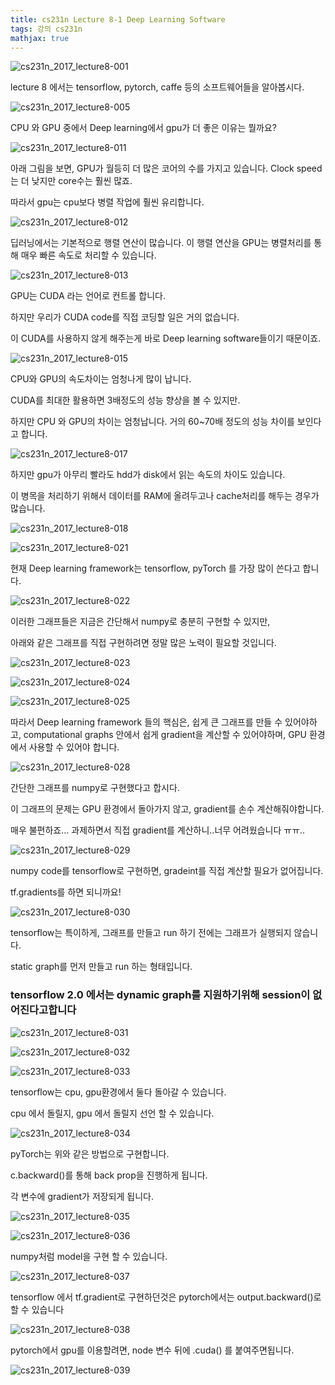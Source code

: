 ```yaml
---
title: cs231n Lecture 8-1 Deep Learning Software
tags: 강의 cs231n
mathjax: true
---
```







![cs231n_2017_lecture8-001](https://strutive07.github.io/assets/images/til_images/images/cs231n_2017_lecture8-001.jpg)

lecture 8 에서는 tensorflow, pytorch, caffe 등의 소프트웨어들을 알아봅시다.



![cs231n_2017_lecture8-005](https://strutive07.github.io/assets/images/til_images/images/cs231n_2017_lecture8-005.jpg)

CPU 와 GPU 중에서 Deep learning에서 gpu가 더 좋은 이유는 뭘까요?

![cs231n_2017_lecture8-011](https://strutive07.github.io/assets/images/til_images/images/cs231n_2017_lecture8-011.jpg)

아래 그림을 보면, GPU가 월등히 더 많은 코어의 수를 가지고 있습니다. Clock speed는 더 낮지만 core수는 훨씬 많죠.

따라서 gpu는 cpu보다 병렬 작업에 훨씬 유리합니다.



![cs231n_2017_lecture8-012](https://strutive07.github.io/assets/images/til_images/images/cs231n_2017_lecture8-012.jpg)

딥러닝에서는 기본적으로 행렬 연산이 많습니다. 이 행렬 연산을 GPU는 병렬처리를 통해 매우 빠른 속도로 처리할 수 있습니다.



![cs231n_2017_lecture8-013](https://strutive07.github.io/assets/images/til_images/images/cs231n_2017_lecture8-013.jpg)

GPU는 CUDA 라는 언어로 컨트롤 합니다.

하지만 우리가 CUDA code를 직접 코딩할 일은 거의 없습니다.

이 CUDA를 사용하지 않게 해주는게 바로 Deep learning software들이기 때문이죠.



![cs231n_2017_lecture8-015](https://strutive07.github.io/assets/images/til_images/images/cs231n_2017_lecture8-015.jpg)

CPU와 GPU의 속도차이는 엄청나게 많이 납니다.

CUDA를 최대한 활용하면 3배정도의 성능 향상을 볼 수 있지만.

하지만 CPU 와 GPU의 차이는 엄청납니다. 거의 60~70배 정도의 성능 차이를 보인다고 합니다.



![cs231n_2017_lecture8-017](https://strutive07.github.io/assets/images/til_images/images/cs231n_2017_lecture8-017.jpg)

하지만 gpu가 아무리 빨라도 hdd가 disk에서 읽는 속도의 차이도 있습니다. 

이 병목을 처리하기 위해서 데이터를 RAM에 올려두고나 cache처리를 해두는 경우가 많습니다.



![cs231n_2017_lecture8-018](https://strutive07.github.io/assets/images/til_images/images/cs231n_2017_lecture8-018.jpg)





![cs231n_2017_lecture8-021](https://strutive07.github.io/assets/images/til_images/images/cs231n_2017_lecture8-021.jpg)



현재 Deep learning framework는 tensorflow, pyTorch 를 가장 많이 쓴다고 합니다.



![cs231n_2017_lecture8-022](https://strutive07.github.io/assets/images/til_images/images/cs231n_2017_lecture8-022.jpg)

이러한 그래프들은 지금은 간단해서 numpy로 충분히 구현할 수 있지만,

아래와 같은 그래프를 직접 구현하려면 정말 많은 노력이 필요할 것입니다.

![cs231n_2017_lecture8-023](https://strutive07.github.io/assets/images/til_images/images/cs231n_2017_lecture8-023.jpg)

![cs231n_2017_lecture8-024](https://strutive07.github.io/assets/images/til_images/images/cs231n_2017_lecture8-024.jpg)

![cs231n_2017_lecture8-025](https://strutive07.github.io/assets/images/til_images/images/cs231n_2017_lecture8-025.jpg)



따라서 Deep learning framework 들의 핵심은, 쉽게 큰 그래프를 만들 수 있어야하고, computational graphs 안에서 쉽게 gradient을 계산할 수 있어야하며, GPU 환경에서 사용할 수 있어야 합니다. 



![cs231n_2017_lecture8-028](https://strutive07.github.io/assets/images/til_images/images/cs231n_2017_lecture8-028.jpg)

간단한 그래프를 numpy로 구현했다고 합시다.

이 그래프의 문제는 GPU 환경에서 돌아가지 않고, gradient를 손수 계산해줘야합니다.

매우 불편하죠… 과제하면서 직접 gradient를 계산하니..너무 어려웠습니다 ㅠㅠ..



![cs231n_2017_lecture8-029](https://strutive07.github.io/assets/images/til_images/images/cs231n_2017_lecture8-029.jpg)

numpy code를 tensorflow로 구현하면, gradeint를 직접 계산할 필요가 없어집니다.

tf.gradients를 하면 되니까요!





![cs231n_2017_lecture8-030](https://strutive07.github.io/assets/images/til_images/images/cs231n_2017_lecture8-030.jpg)

tensorflow는 특이하게, 그래프를 만들고 run 하기 전에는 그래프가 실행되지 않습니다.

static graph를 먼저 만들고 run 하는 형태입니다.



### tensorflow 2.0 에서는 dynamic graph를 지원하기위해 session이 없어진다고합니다



![cs231n_2017_lecture8-031](https://strutive07.github.io/assets/images/til_images/images/cs231n_2017_lecture8-031.jpg)

![cs231n_2017_lecture8-032](https://strutive07.github.io/assets/images/til_images/images/cs231n_2017_lecture8-032.jpg)

![cs231n_2017_lecture8-033](https://strutive07.github.io/assets/images/til_images/images/cs231n_2017_lecture8-033.jpg)

tensorflow는 cpu, gpu환경에서 둘다 돌아갈 수 있습니다.

cpu 에서 돌릴지, gpu 에서 돌릴지 선언 할 수 있습니다.



![cs231n_2017_lecture8-034](https://strutive07.github.io/assets/images/til_images/images/cs231n_2017_lecture8-034.jpg)

pyTorch는 위와 같은 방법으로 구현합니다.

c.backward()를 통해 back prop을 진행하게 됩니다.

각 변수에 gradient가 저장되게 됩니다.



![cs231n_2017_lecture8-035](https://strutive07.github.io/assets/images/til_images/images/cs231n_2017_lecture8-035.jpg)



![cs231n_2017_lecture8-036](https://strutive07.github.io/assets/images/til_images/images/cs231n_2017_lecture8-036.jpg)

numpy처럼 model을 구현 할 수 있습니다.



![cs231n_2017_lecture8-037](https://strutive07.github.io/assets/images/til_images/images/cs231n_2017_lecture8-037.jpg)

tensorflow 에서 tf.gradient로 구현하던것은 pytorch에서는 output.backward()로 할 수 있습니다



![cs231n_2017_lecture8-038](https://strutive07.github.io/assets/images/til_images/images/cs231n_2017_lecture8-038.jpg)

pytorch에서 gpu를 이용할려면, node 변수 뒤에 .cuda() 를 붙여주면됩니다.

![cs231n_2017_lecture8-039](https://strutive07.github.io/assets/images/til_images/images/cs231n_2017_lecture8-039.jpg)



